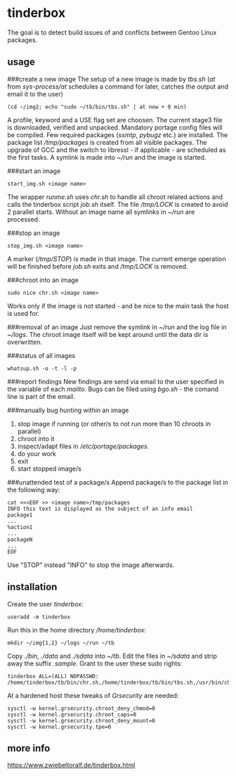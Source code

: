 # tinderbox
The goal is to detect build issues of and conflicts between Gentoo Linux packages.

## usage
###create a new image
The setup of a new image is made by *tbs.sh* (*at* from *sys-process/at* schedules a command for later, catches the output and email it to the user)
    
    (cd ~/img2; echo "sudo ~/tb/bin/tbs.sh" | at now + 0 min)

A profile, keyword and a USE flag set are choosen.
The current stage3 file is downloaded, verified and unpacked.
Mandatory portage config files will be compiled.
Few required packages (*ssmtp*, *pybugz* etc.) are installed.
The package list */tmp/packages* is created from all visible packages.
The upgrade of GCC and the switch to libressl - if applicable - are scheduled as the first tasks.
A symlink is made into *~/run* and the image is started.

###start an image
    
    start_img.sh <image name>

The wrapper *runme.sh* uses *chr.sh* to handle all chroot related actions and calls the tinderbox script *job.sh* itself.
The file */tmp/LOCK* is created to avoid 2 parallel starts.
Without an image name all symlinks in *~/run* are processed.

###stop an image

    stop_img.sh <image name>

A marker (*/tmp/STOP*) is made in that image.
The current emerge operation will be finished before *job.sh* exits and */tmp/LOCK* is removed.

###chroot into an image
    
    sudo nice chr.sh <image name>

Works only if the image is not started - and be nice to the main task the host is used for.

###removal of an image
Just remove the symlink in *~/run* and the log file in *~/logs*.
The chroot image itself will be kept around until the data dir is overwritten.

###status of all images

    whatsup.sh -o -t -l -p

###report findings
New findings are send via email to the user specified in the variable of each *mailto*.
Bugs can be filed using *bgo.sh* - the comand line is part of the email.

###manually bug hunting within an image
1. stop image if running (or other/s to not run more than 10 chroots in parallel)
2. chroot into it
3. inspect/adapt files in */etc/portage/packages.*
4. do your work
5. exit
6. start stopped image/s

###unattended test of a package/s
Append package/s to the package list in the following way:
    
    cat <<<EOF >> <image name>/tmp/packages
    INFO this text is displayed as the subject of an info email
    package1
    ...
    %action1
    ...
    packageN
    ...
    EOF

Use "STOP" instead "INFO" to stop the image afterwards.

## installation
Create the user *tinderbox*:

    useradd -m tinderbox
Run this in the home directory */home/tinderbox*:

    mkdir ~/img{1,2} ~/logs ~/run ~/tb
Copy *./bin*, *./data* and *./sdata* into *~/tb*.
Edit the files in *~/sdata* and strip away the suffix *.sample*.
Grant to the user these sudo rights:

    tinderbox ALL=(ALL) NOPASSWD: /home/tinderbox/tb/bin/chr.sh,/home/tinderbox/tb/bin/tbs.sh,/usr/bin/chroot

At a hardened host these tweaks of *Grsecurity* are needed:

    sysctl -w kernel.grsecurity.chroot_deny_chmod=0
    sysctl -w kernel.grsecurity.chroot_caps=0
    sysctl -w kernel.grsecurity.chroot_deny_mount=0
    sysctl -w kernel.grsecurity.tpe=0

## more info
https://www.zwiebeltoralf.de/tinderbox.html

